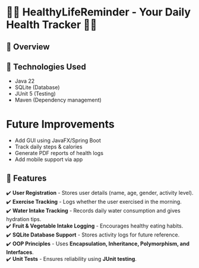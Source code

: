 # 🏋️‍♂️ HealthyLifeReminder - Your Daily Health Tracker 🥗💧


## 📌 Overview


## 🎯 Technologies Used
- Java 22
- SQLite (Database)
- JUnit 5 (Testing)
- Maven (Dependency management)




# Future Improvements
-  Add GUI using JavaFX/Spring Boot
-  Track daily steps & calories
-  Generate PDF reports of health logs
-  Add mobile support via app


## 🚀 Features
✔️ **User Registration** - Stores user details (name, age, gender, activity level).  
✔️ **Exercise Tracking** - Logs whether the user exercised in the morning.  
✔️ **Water Intake Tracking** - Records daily water consumption and gives hydration tips.  
✔️ **Fruit & Vegetable Intake Logging** - Encourages healthy eating habits.  
✔️ **SQLite Database Support** - Stores activity logs for future reference.  
✔️ **OOP Principles** - Uses **Encapsulation, Inheritance, Polymorphism, and Interfaces**.  
✔️ **Unit Tests** - Ensures reliability using **JUnit testing**.  

